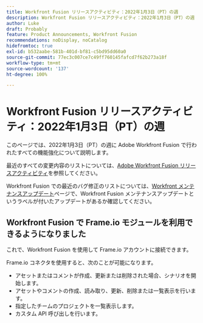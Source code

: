 ```yaml
---
title: Workfront Fusion リリースアクティビティ：2022年1月3日（PT）の週
description: Workfront Fusion リリースアクティビティ：2022年1月3日（PT）の週
author: Luke
draft: Probably
feature: Product Announcements, Workfront Fusion
recommendations: noDisplay, noCatalog
hidefromtoc: true
exl-id: b532aabe-581b-401d-bf81-c5bd95dd60a0
source-git-commit: 77ec3c007ce7c49ff760145fafcd7f62b273a18f
workflow-type: tm+mt
source-wordcount: '137'
ht-degree: 100%

---
```


# Workfront Fusion リリースアクティビティ：2022年1月3日（PT）の週

このページでは、2022年1月3日（PT）の週に Adobe Workfront Fusion で行われたすべての機能強化について説明します。

最近のすべての変更内容のリストについては、[Adobe Workfront Fusion リリースアクティビティ](/help/workfront-fusion/fusion-product-releases/fusion-release-activity.md)を参照してください。

Workfront Fusion での最近のバグ修正のリストについては、[Workfront メンテナンスアップデート](https://experienceleague.adobe.com/docs/workfront-known-issues/releases/current-updates.html?lang=ja)ページで、Workfront Fusion メンテナンスアップデートというラベルが付いたアップデートがあるか確認してください。

## Workfront Fusion で Frame.io モジュールを利用できるようになりました

これで、Workfront Fusion を使用して Frame.io アカウントに接続できます。

Frame.io コネクタを使用すると、次のことが可能になります。

* アセットまたはコメントが作成、更新または削除された場合、シナリオを開始します。
* アセットやコメントの作成、読み取り、更新、削除または一覧表示を行います。
* 指定したチームのプロジェクトを一覧表示します。
* カスタム API 呼び出しを行います。
